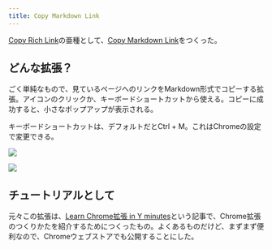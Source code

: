 ```yaml
---
title: Copy Markdown Link
---
```

[Copy Rich Link](https://chrome.google.com/webstore/detail/copy-rich-link/hikiamlgpdcabppakpmemaofmkgknpea)の亜種として、[Copy Markdown Link](https://chrome.google.com/webstore/detail/copy-markdown-link/gkceaaphhbeanfciglgpffnncfpipjpa)をつくった。

どんな拡張？
------

ごく単純なもので、見ているページへのリンクをMarkdown形式でコピーする拡張。アイコンのクリックか、キーボードショートカットから使える。コピーに成功すると、小さなポップアップが表示される。

キーボードショートカットは、デフォルトだとCtrl + M。これはChromeの設定で変更できる。

![](https://lh3.googleusercontent.com/docs/ADP-6oGLsq74gXVbd3BJ3IYRfZzJoMR2lM-BTPaQG3fm4p_9894p3Oz794RFXt0erLxiWUhCDqrgucqdDI9nF5EGiivh5yF8HZeod_Km3DED5RkhbUMi3vBfNMGJD9T30mLyIK_z3lGKQgxLLslyy_4ukt-_s-JUfWGmUkn_DZns6SxtOHvMXxuWIiizUGsAGAlHqptBRA9t6mMI8U0_qn45F4evXeh5EIlyQ-Dl1Bsgx9aUQFfu-sJXxRwfCdZ2Yt-ugskPiCL3rZ4hw5cSnw9yQjsoPNiqeNCuQ-RrPF2j6wcHh3Kehs6gOSWdj2NqF0BpKE87Q2Z6FeO0XtTtDrP5aKiQl1TVDIiF6QG4I_mTbzaIF2_EZb9iY0bzpJwblOCta_zn_L3gGw6lJBY6_pobxSRE3qYz6CUzsG3oC1Lfjq3cSzFJZ6qE2TiZ2FGcomFn30fow3eNqGcmm17zcwg0TEyJr0_V3EzejEONkS95Zk_DUdENziRtGI81jarP1j1BOslxxjf580n6ErHAW5hoSuXkmRp2iofsnmsAYrmMaUrfyaHEfBC-eH3Z7vSI4d5L6UwL8395AYRzw5cP4ak8tMEA7QyLq2FBhk3UwdA4TXs1iQX-Y8KqOgulm19X-f5Dvx2LT7kf4Vho3XcseSYWj5JxjfwfBaI6ZqYRx3rjYVZnA28uCfrztCzeCUwya0LJlPzpDd0TxVKCeIxWdcNrxCZy4bonXWWJENSCnIM28xN5c79-1t8p3klIoX1tlWP-vR7UAyAirMnxL_rTdzWqSBMdKar3bBTOuiXTXf_rk3XbBhjUIIY0LHH6aCEnHid0I-kMPOnXtRtIdiissuhYHINi2DZrJ3yM_9ZI__AnVmMF9vEtP1OQa8L5_LjZvR6Z2swNE8222rhHWi0s1CyoIgVokToVWx2XeGZpXSTu7TlkMI1fMyNQckKP5NzVpxVQsbz6VHBr2kMgj_lvCNWmvaNmooZ9c_z8m2wKvFzh5hKbV4oXRag_rsbncNz6VcvQvP6vqkiS_c74xDDCTRRAhDsj-VxHpyncVZKdaxlug0WIVKWyq7TXl2lNLIE3LO-snvt8MFD-Q_2Vygyywr6vx8OLXLoSLM6Nv3nzAGrpG4SoULOFNzporGNqQk0qZhuSBrnXkDO9kTOwdkuikuSz99IeDCZLNYgHHJKaCevS3o1lIPxr2Hg4-EktcfZU_sCLd-fQdEMeRbo1JYsizN5quXHs33d3UYISSX4CeuuPhkYe3Tn0)

![](https://lh3.googleusercontent.com/docs/ADP-6oHTWtpT4wA4yKfC6fqHIQzJCEH0nXDsjK84nTYGCDGzMqoeIHDvHgHHfOz7fBckamsJtP6wkx8M7hoyt-n5t5PuHPlgCgMVl5JJB1Apf8KtksTib22pN-upM5o7ILzK2UCXha43y3G8BV-Eckla8ftCSHLSQAS6xnxc8swBhU6qHj0hxcukMa2DuXoGWFaOYNXris1Smxrgekn__SxSK5dlrBFcwril12giLAY8AqBPyrb_N2qxfulujW_SbbYcu9miJgJf1Q3XaLWk9A8KZCigVge93_NGWjMjmX4auB7M9UDN45OlCjh4aooPLY7EjbNoo9C8PdTjQ8A0sM9ZX1Quqx4lftOgw_mnJ5mBs4Ose7A7L0a8Kk2mNsBJSLpkLJ3twk657QhifNjGA5vJvmKkPiLPoKOCP6hKKA9W9fYSkOGabFFj3GY5EUNUstDJAfD7yELFx3Edis89iG_YvydPJNVAACMgG8PD3wjeG6tLdBpQQ0uvr-EDgUw7BJiyvh34k4IjKofA2M159K5OtOTNCHXk4AK9CKvoc4Mlo66frSn97xJAAyC5alHvlHRC-iqSDyO75gH0ApLdCb6j34ABnszYhhkkGyw3AjgBgZH794IFIbdL0Qk3zdAEJ2NEmUb7UIVNZ6zjN1UmdgOARBoeIaULnWs8QgBbpBCH3nqjPl1UdpUlQR--U517SbmjmZsucCD1CVMHKE8HujFIG5vcz9VLkBf8ZIKqa3SNeDeqLFMul02B2Reivq6PZiVHYThoZgbhZbDWvnqgMBy1kLyYDGMA1kmjFM-zvOAu2XpRrKSmQNWG1Y6LEuw-ebDL-NlaRHaLkA2lMoFHaL7NN-7qhpfHabu93GmGfAODRlxwZalUd-9NW4W9NewZ0cGAe8TtSve-trxX-JTD_qWEs34lreDIaup0SYYXB1o_6Nh08jIXRG_0CK6V3AwYwclUM10MDpodgLyNsTfI7-YdVUdSrJkQqefef1z70JOcT7yB-lWA8j0yTQaadFVOdIZlLOWrwieBNLTnfwjwyVaRRxe3os1lbVEltDA4VoLQaRong-4y87t4cvmSUJ8-CdKZYXkDmjx-E4A4zSvbXPlsYwDdYQR20HPLXoTWa1p1nO8oUo4LqRAtqMdbbxBSwm_Erck4zKSxE9YUvyf7vNeWlyFLPqfAUkbFsnNM842sWvFBEYi_I8K70CYLTn9FQlWkL8kzgP_DVJSjHK-lXFaaK5ccy7BHQh-27wMrtQu6mztXdaZh)

チュートリアルとして
----------

元々この拡張は、[Learn Chrome拡張 in Y minutes](https://r7kamura.com/articles/2022-05-18-learn-chrome-extention-in-y-minutes)という記事で、Chrome拡張のつくりかたを紹介するためにつくったもの。よくあるものだけど、まずまず便利なので、Chromeウェブストアでも公開することにした。

